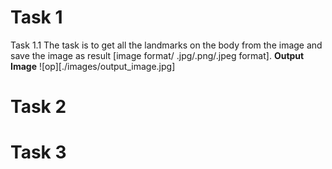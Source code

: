 # Task 1
Task  1.1 The task  is to get all the landmarks on the body from the image and save the image as result [image format/ .jpg/.png/.jpeg format]. 
**Output Image**
![op][./images/output_image.jpg]
# Task 2

# Task 3
